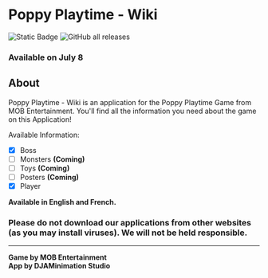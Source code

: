 # Poppy Playtime - Wiki  
![Static Badge](https://img.shields.io/badge/Status-ALPHA-177c66?style=flat-square)
![GitHub all releases](https://img.shields.io/github/downloads/GabrielDja/PoppyPlaytime-Wiki_App/total?style=flat-square&label=Downloads&color=177c66)

### Available on July 8
## About
Poppy Playtime - Wiki is an application for the Poppy Playtime Game from MOB Entertainment. You'll find all the information you need about the game on this Application!

Available Information:
- [x] Boss
- [ ] Monsters **(Coming)**
- [ ] Toys **(Coming)**
- [ ] Posters **(Coming)**
- [x] Player

**Available in English and French.**

### Please do not download our applications from other websites (as you may install viruses). We will not be held responsible.
---
**Game by MOB Entertainment**  
**App by DJAMinimation Studio**
